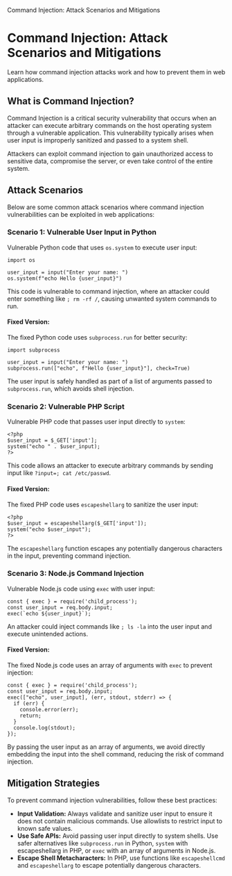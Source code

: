   Command Injection: Attack Scenarios and Mitigations 

Command Injection: Attack Scenarios and Mitigations
===================================================

Learn how command injection attacks work and how to prevent them in web applications.

What is Command Injection?
--------------------------

Command Injection is a critical security vulnerability that occurs when an attacker can execute arbitrary commands on the host operating system through a vulnerable application. This vulnerability typically arises when user input is improperly sanitized and passed to a system shell.

Attackers can exploit command injection to gain unauthorized access to sensitive data, compromise the server, or even take control of the entire system.

Attack Scenarios
----------------

Below are some common attack scenarios where command injection vulnerabilities can be exploited in web applications:

### Scenario 1: Vulnerable User Input in Python

Vulnerable Python code that uses `os.system` to execute user input:

    import os
    
    user_input = input("Enter your name: ")
    os.system(f"echo Hello {user_input}")

This code is vulnerable to command injection, where an attacker could enter something like `; rm -rf /`, causing unwanted system commands to run.

#### Fixed Version:

The fixed Python code uses `subprocess.run` for better security:

    import subprocess
    
    user_input = input("Enter your name: ")
    subprocess.run(["echo", f"Hello {user_input}"], check=True)

The user input is safely handled as part of a list of arguments passed to `subprocess.run`, which avoids shell injection.

### Scenario 2: Vulnerable PHP Script

Vulnerable PHP code that passes user input directly to `system`:

    <?php
    $user_input = $_GET['input'];
    system("echo " . $user_input);
    ?>

This code allows an attacker to execute arbitrary commands by sending input like `?input=; cat /etc/passwd`.

#### Fixed Version:

The fixed PHP code uses `escapeshellarg` to sanitize the user input:

    <?php
    $user_input = escapeshellarg($_GET['input']);
    system("echo $user_input");
    ?>

The `escapeshellarg` function escapes any potentially dangerous characters in the input, preventing command injection.

### Scenario 3: Node.js Command Injection

Vulnerable Node.js code using `exec` with user input:

    const { exec } = require('child_process');
    const user_input = req.body.input;
    exec(`echo ${user_input}`);

An attacker could inject commands like `; ls -la` into the user input and execute unintended actions.

#### Fixed Version:

The fixed Node.js code uses an array of arguments with `exec` to prevent injection:

    const { exec } = require('child_process');
    const user_input = req.body.input;
    exec(["echo", user_input], (err, stdout, stderr) => {
      if (err) {
        console.error(err);
        return;
      }
      console.log(stdout);
    });

By passing the user input as an array of arguments, we avoid directly embedding the input into the shell command, reducing the risk of command injection.

Mitigation Strategies
---------------------

To prevent command injection vulnerabilities, follow these best practices:

*   **Input Validation:** Always validate and sanitize user input to ensure it does not contain malicious commands. Use allowlists to restrict input to known safe values.
*   **Use Safe APIs:** Avoid passing user input directly to system shells. Use safer alternatives like `subprocess.run` in Python, `system` with escapeshellarg in PHP, or `exec` with an array of arguments in Node.js.
*   **Escape Shell Metacharacters:** In PHP, use functions like `escapeshellcmd` and `escapeshellarg` to escape potentially dangerous characters.